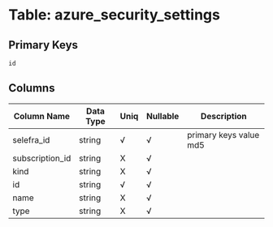 # Table: azure_security_settings

## Primary Keys 

```
id
```


## Columns 

|  Column Name   |  Data Type  | Uniq | Nullable | Description | 
|  ----  | ----  | ----  | ----  | ---- | 
| selefra_id | string | √ | √ | primary keys value md5 | 
| subscription_id | string | X | √ |  | 
| kind | string | X | √ |  | 
| id | string | √ | √ |  | 
| name | string | X | √ |  | 
| type | string | X | √ |  | 


